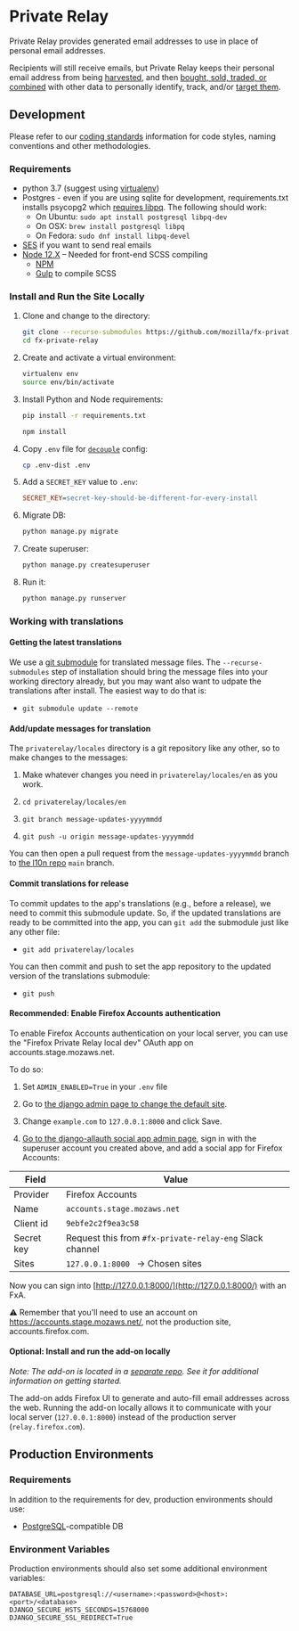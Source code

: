 # Private Relay
Private Relay provides generated email addresses to use in place of personal
email addresses.

Recipients will still receive emails, but Private Relay keeps their personal
email address from being [harvested](https://blog.hubspot.com/marketing/what-is-a-landing-page-ht), 
and then [bought, sold, traded, or combined](https://www.bookyourdata.com/) 
with  other data to personally identify, track, and/or [target
them](https://www.facebook.com/business/help/606443329504150?helpref=faq_content).

## Development

Please refer to our [coding standards](docs/coding-standards.md) information for code styles, naming conventions and other methodologies.

### Requirements
* python 3.7 (suggest using
  [virtualenv](https://docs.python-guide.org/dev/virtualenvs/))
* Postgres - even if you are using sqlite for development, requirements.txt installs
  psycopg2 which [requires libpq](https://www.psycopg.org/docs/install.html#build-prerequisites). The 
  following should work:
    * On Ubuntu: `sudo apt install postgresql libpq-dev`
    * On OSX: `brew install postgresql libpq`
    * On Fedora: `sudo dnf install libpq-devel`
* [SES](https://aws.amazon.com/ses/) if you want to send real emails
* [Node 12.X](https://nodejs.org/en/download/) – Needed for front-end SCSS compiling
  * [NPM](https://www.npmjs.com/)
  * [Gulp](https://gulpjs.com/) to compile SCSS

### Install and Run the Site Locally
1. Clone and change to the directory:

    ```sh
    git clone --recurse-submodules https://github.com/mozilla/fx-private-relay.git
    cd fx-private-relay
    ```

2. Create and activate a virtual environment:

    ```sh
    virtualenv env
    source env/bin/activate
    ```

3. Install Python and Node requirements:

    ```sh
    pip install -r requirements.txt
    ```

    ```sh
    npm install
    ```


4. Copy `.env` file for
   [`decouple`](https://pypi.org/project/python-decouple/) config:

    ```sh
    cp .env-dist .env
    ```

5. Add a `SECRET_KEY` value to `.env`:

    ```ini
    SECRET_KEY=secret-key-should-be-different-for-every-install
    ```

6. Migrate DB:

    ```sh
    python manage.py migrate
    ```

7. Create superuser:

    ```sh
    python manage.py createsuperuser
    ```

8. Run it:

    ```sh
    python manage.py runserver
    ```

### Working with translations
#### Getting the latest translations
We use a [git submodule](https://git-scm.com/book/en/v2/Git-Tools-Submodules)
for translated message files. The `--recurse-submodules` step of installation
should bring the message files into your working directory already, but you may
want also want to udpate the translations after install. The easiest way to do
that is:

* `git submodule update --remote`

#### Add/update messages for translation
The `privaterelay/locales` directory is a git repository like any other, so to
make changes to the messages:

1. Make whatever changes you need in `privaterelay/locales/en` as you work.

2. `cd privaterelay/locales/en`

3. `git branch message-updates-yyyymmdd`

4. `git push -u origin message-updates-yyyymmdd`

You can then open a pull request from the `message-updates-yyyymmdd` branch to
[the l10n repo](https://github.com/mozilla-l10n/fx-private-relay-l10n) `main` branch.

#### Commit translations for release
To commit updates to the app's translations (e.g., before a release), we need
to commit this submodule update. So, if the updated translations are ready to
be committed into the app, you can `git add` the submodule just like any other
file:

* `git add privaterelay/locales`

You can then commit and push to set the app repository to the updated version
of the translations submodule:

* `git push`

#### Recommended: Enable Firefox Accounts authentication
To enable Firefox Accounts authentication on your local server, you can use the
"Firefox Private Relay local dev" OAuth app on accounts.stage.mozaws.net.

To do so:

1. Set `ADMIN_ENABLED=True` in your `.env` file

2. Go to [the django admin page to change the default
   site](http://127.0.0.1:8000/admin/sites/site/1/change/).

3. Change `example.com` to `127.0.0.1:8000` and click Save.

4. [Go to the django-allauth social app admin
page](http://127.0.0.1:8000/admin/socialaccount/socialapp/), sign in with the
superuser account you created above, and add a social app for Firefox Accounts:

| Field | Value |
|-------|-------|
| Provider | Firefox Accounts |
| Name | `accounts.stage.mozaws.net` |
| Client id | `9ebfe2c2f9ea3c58 ` |
| Secret key | Request this from `#fx-private-relay-eng` Slack channel |
| Sites | `127.0.0.1:8000 ` -> Chosen sites |

Now you can sign into [http://127.0.0.1:8000/](http://127.0.0.1:8000/) with an
FxA. 

:warning: Remember that you'll need to use an account on https://accounts.stage.mozaws.net/, not
the production site, accounts.firefox.com.

<!-- #### Optional: Enable SES
TODO -->


#### Optional: Install and run the add-on locally

*Note: The add-on is located in a [separate repo](https://github.com/mozilla/fx-private-relay-add-on/). See it for additional information on getting started.* 

The add-on adds Firefox UI to generate and auto-fill email addresses across the web. Running the add-on locally allows it to communicate with your local server (`127.0.0.1:8000`) instead of the production server (`relay.firefox.com`).

## Production Environments

### Requirements
In addition to the requirements for dev, production environments should use:

* [PostgreSQL](https://www.postgresql.org/)-compatible DB

### Environment Variables
Production environments should also set some additional environment variables:

```
DATABASE_URL=postgresql://<username>:<password>@<host>:<port>/<database>
DJANGO_SECURE_HSTS_SECONDS=15768000
DJANGO_SECURE_SSL_REDIRECT=True
```
